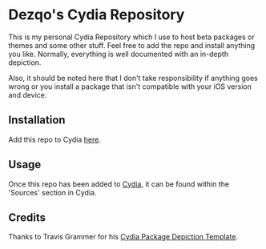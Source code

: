 # Dezqo's Cydia Repository
This is my personal Cydia Repository which I use to host beta packages or themes and some other stuff.
Feel free to add the repo and install anything you like. Normally, everything is well documented with an in-depth depiction.

Also, it should be noted here that I don't take responsibility if anything goes wrong or you install a package that isn't compatible with your iOS version and device.

## Installation
Add this repo to Cydia [here](dezqo.github.io/repo).

## Usage
Once this repo has been added to [Cydia](https://cydia.saurik.com/), it can be found within the 'Sources' section in Cydia.

## Credits
 Thanks to Travis Grammer for his [Cydia Package Depiction Template](https://codepen.io/travis-g/pen/mywWyq).

